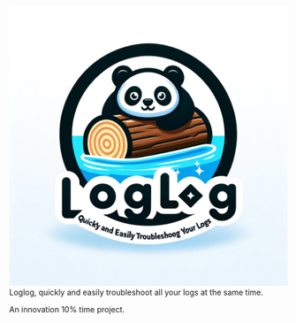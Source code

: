 ![Loglog App Logo](https://github.com/ezzye/loglog/blob/main/logo.png)
Loglog, quickly and easily troubleshoot all your logs at the same time.

An innovation 10% time project.
